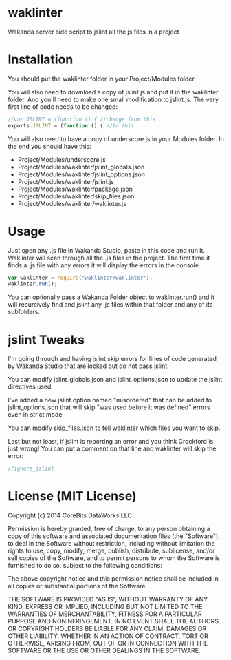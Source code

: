 waklinter
=========

Wakanda server side script to jslint all the js files in a project

Installation
=========

You should put the waklinter folder in your Project/Modules folder.

You will also need to download a copy of jslint.js and put it in the waklinter folder.  And you'll need to make one small modification to jslint.js.  The very first line of code needs to be changed:

```javascript
//var JSLINT = (function () { //change from this
exports.JSLINT = (function () { //to this
```

You will also need to have a copy of underscore.js in your Modules folder.  In the end you should have this:

* Project/Modules/underscore.js
* Project/Modules/waklinter/jslint_globals.json
* Project/Modules/waklinter/jslint_options.json
* Project/Modules/waklinter/jslint.js
* Project/Modules/waklinter/package.json
* Project/Modules/waklinter/skip_files.json
* Project/Modules/waklinter/waklinter.js

Usage
=========

Just open any .js file in Wakanda Studio, paste in this code and run it.  Waklinter will scan through all the .js files in the project.  The first time it finds a .js file with any errors it will display the errors in the console.

```javascript
var waklinter = require("waklinter/waklinter");
waklinter.run();
```

You can optionally pass a Wakanda Folder object to  waklinter.run() and it will recursively find and jslint any .js files within that folder and any of its subfolders.

jslint Tweaks
=========

I'm going through and having jslint skip errors for lines of code generated by Wakanda Studio that are locked but do not pass jslint.

You can modify jslint_globals.json and jslint_options.json to update the jslint directives used.

I've added a new jslint option named "misordered" that can be added to jslint_options.json that will skip "was used before it was defined" errors even in strict mode

You can modify skip_files.json to tell waklinter which files you want to skip.

Last but not least, if jslint is reporting an error and you think Crockford is just wrong! You can put a comment on that line and waklinter will skip the error:
```javascript
//ignore_jslint
```

License (MIT License)
=========

Copyright (c) 2014 CoreBits DataWorks LLC

Permission is hereby granted, free of charge, to any person obtaining
a copy of this software and associated documentation files (the
"Software"), to deal in the Software without restriction, including
without limitation the rights to use, copy, modify, merge, publish,
distribute, sublicense, and/or sell copies of the Software, and to
permit persons to whom the Software is furnished to do so, subject to
the following conditions:

The above copyright notice and this permission notice shall be
included in all copies or substantial portions of the Software.

THE SOFTWARE IS PROVIDED "AS IS", WITHOUT WARRANTY OF ANY KIND,
EXPRESS OR IMPLIED, INCLUDING BUT NOT LIMITED TO THE WARRANTIES OF
MERCHANTABILITY, FITNESS FOR A PARTICULAR PURPOSE AND
NONINFRINGEMENT. IN NO EVENT SHALL THE AUTHORS OR COPYRIGHT HOLDERS BE
LIABLE FOR ANY CLAIM, DAMAGES OR OTHER LIABILITY, WHETHER IN AN ACTION
OF CONTRACT, TORT OR OTHERWISE, ARISING FROM, OUT OF OR IN CONNECTION
WITH THE SOFTWARE OR THE USE OR OTHER DEALINGS IN THE SOFTWARE.